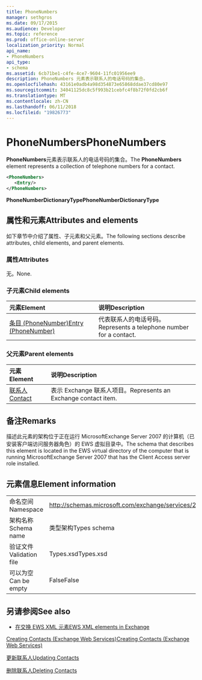 ```yaml
---
title: PhoneNumbers
manager: sethgros
ms.date: 09/17/2015
ms.audience: Developer
ms.topic: reference
ms.prod: office-online-server
localization_priority: Normal
api_name:
- PhoneNumbers
api_type:
- schema
ms.assetid: 6cb71be1-c4fe-4ce7-9604-11fc01956ee9
description: PhoneNumbers 元素表示联系人的电话号码的集合。
ms.openlocfilehash: 43161e0adb4a98d354873e65868ddae37cd80e97
ms.sourcegitcommit: 34041125dc8c5f993b21cebfc4f8b72f0fd2cb6f
ms.translationtype: MT
ms.contentlocale: zh-CN
ms.lasthandoff: 06/11/2018
ms.locfileid: "19826773"
---
```

# <a name="phonenumbers"></a><span data-ttu-id="b1447-103">PhoneNumbers</span><span class="sxs-lookup"><span data-stu-id="b1447-103">PhoneNumbers</span></span>

<span data-ttu-id="b1447-104">**PhoneNumbers**元素表示联系人的电话号码的集合。</span><span class="sxs-lookup"><span data-stu-id="b1447-104">The **PhoneNumbers** element represents a collection of telephone numbers for a contact.</span></span> 
  
```xml
<PhoneNumbers>
   <Entry/>
</PhoneNumbers>
```

 <span data-ttu-id="b1447-105">**PhoneNumberDictionaryType**</span><span class="sxs-lookup"><span data-stu-id="b1447-105">**PhoneNumberDictionaryType**</span></span>
## <a name="attributes-and-elements"></a><span data-ttu-id="b1447-106">属性和元素</span><span class="sxs-lookup"><span data-stu-id="b1447-106">Attributes and elements</span></span>

<span data-ttu-id="b1447-107">如下章节中介绍了属性、子元素和父元素。</span><span class="sxs-lookup"><span data-stu-id="b1447-107">The following sections describe attributes, child elements, and parent elements.</span></span>
  
### <a name="attributes"></a><span data-ttu-id="b1447-108">属性</span><span class="sxs-lookup"><span data-stu-id="b1447-108">Attributes</span></span>

<span data-ttu-id="b1447-109">无。</span><span class="sxs-lookup"><span data-stu-id="b1447-109">None.</span></span>
  
### <a name="child-elements"></a><span data-ttu-id="b1447-110">子元素</span><span class="sxs-lookup"><span data-stu-id="b1447-110">Child elements</span></span>

|<span data-ttu-id="b1447-111">**元素**</span><span class="sxs-lookup"><span data-stu-id="b1447-111">**Element**</span></span>|<span data-ttu-id="b1447-112">**说明**</span><span class="sxs-lookup"><span data-stu-id="b1447-112">**Description**</span></span>|
|:-----|:-----|
|[<span data-ttu-id="b1447-113">条目 (PhoneNumber)</span><span class="sxs-lookup"><span data-stu-id="b1447-113">Entry (PhoneNumber)</span></span>](entry-phonenumber.md) <br/> |<span data-ttu-id="b1447-114">代表联系人的电话号码。</span><span class="sxs-lookup"><span data-stu-id="b1447-114">Represents a telephone number for a contact.</span></span>  <br/> |
   
### <a name="parent-elements"></a><span data-ttu-id="b1447-115">父元素</span><span class="sxs-lookup"><span data-stu-id="b1447-115">Parent elements</span></span>

|<span data-ttu-id="b1447-116">**元素**</span><span class="sxs-lookup"><span data-stu-id="b1447-116">**Element**</span></span>|<span data-ttu-id="b1447-117">**说明**</span><span class="sxs-lookup"><span data-stu-id="b1447-117">**Description**</span></span>|
|:-----|:-----|
|[<span data-ttu-id="b1447-118">联系人</span><span class="sxs-lookup"><span data-stu-id="b1447-118">Contact</span></span>](contact.md) <br/> |<span data-ttu-id="b1447-119">表示 Exchange 联系人项目。</span><span class="sxs-lookup"><span data-stu-id="b1447-119">Represents an Exchange contact item.</span></span>  <br/> |
   
## <a name="remarks"></a><span data-ttu-id="b1447-120">备注</span><span class="sxs-lookup"><span data-stu-id="b1447-120">Remarks</span></span>

<span data-ttu-id="b1447-121">描述此元素的架构位于正在运行 MicrosoftExchange Server 2007 的计算机（已安装客户端访问服务器角色）的 EWS 虚拟目录中。</span><span class="sxs-lookup"><span data-stu-id="b1447-121">The schema that describes this element is located in the EWS virtual directory of the computer that is running MicrosoftExchange Server 2007 that has the Client Access server role installed.</span></span>
  
## <a name="element-information"></a><span data-ttu-id="b1447-122">元素信息</span><span class="sxs-lookup"><span data-stu-id="b1447-122">Element information</span></span>

|||
|:-----|:-----|
|<span data-ttu-id="b1447-123">命名空间</span><span class="sxs-lookup"><span data-stu-id="b1447-123">Namespace</span></span>  <br/> |http://schemas.microsoft.com/exchange/services/2006/types  <br/> |
|<span data-ttu-id="b1447-124">架构名称</span><span class="sxs-lookup"><span data-stu-id="b1447-124">Schema name</span></span>  <br/> |<span data-ttu-id="b1447-125">类型架构</span><span class="sxs-lookup"><span data-stu-id="b1447-125">Types schema</span></span>  <br/> |
|<span data-ttu-id="b1447-126">验证文件</span><span class="sxs-lookup"><span data-stu-id="b1447-126">Validation file</span></span>  <br/> |<span data-ttu-id="b1447-127">Types.xsd</span><span class="sxs-lookup"><span data-stu-id="b1447-127">Types.xsd</span></span>  <br/> |
|<span data-ttu-id="b1447-128">可以为空</span><span class="sxs-lookup"><span data-stu-id="b1447-128">Can be empty</span></span>  <br/> |<span data-ttu-id="b1447-129">False</span><span class="sxs-lookup"><span data-stu-id="b1447-129">False</span></span>  <br/> |
   
## <a name="see-also"></a><span data-ttu-id="b1447-130">另请参阅</span><span class="sxs-lookup"><span data-stu-id="b1447-130">See also</span></span>



- [<span data-ttu-id="b1447-131">在交换 EWS XML 元素</span><span class="sxs-lookup"><span data-stu-id="b1447-131">EWS XML elements in Exchange</span></span>](ews-xml-elements-in-exchange.md)


[<span data-ttu-id="b1447-132">Creating Contacts (Exchange Web Services)</span><span class="sxs-lookup"><span data-stu-id="b1447-132">Creating Contacts (Exchange Web Services)</span></span>](http://msdn.microsoft.com/library/4845917e-70d1-481c-bbd7-011ec6571789%28Office.15%29.aspx)
  
[<span data-ttu-id="b1447-133">更新联系人</span><span class="sxs-lookup"><span data-stu-id="b1447-133">Updating Contacts</span></span>](http://msdn.microsoft.com/library/9a865953-b94a-4229-b632-2dee433314be%28Office.15%29.aspx)
  
[<span data-ttu-id="b1447-134">删除联系人</span><span class="sxs-lookup"><span data-stu-id="b1447-134">Deleting Contacts</span></span>](http://msdn.microsoft.com/library/fcc3dc84-cd3e-455e-a1a7-ae6921c9b588%28Office.15%29.aspx)


